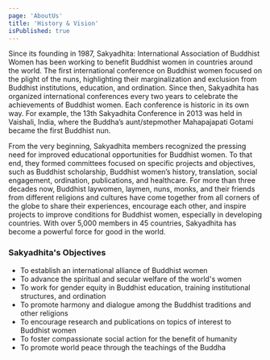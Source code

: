 ```yaml
---
page: 'AboutUs'
title: 'History & Vision'
isPublished: true
---
```


Since its founding in 1987, Sakyadhita: International Association of Buddhist Women has been working to benefit Buddhist women in countries around the world. The first international conference on Buddhist women focused on the plight of the nuns, highlighting their marginalization and exclusion from Buddhist institutions, education, and ordination. Since then, Sakyadhita has organized international conferences every two years to celebrate the achievements of Buddhist women. Each conference is historic in its own way. For example, the 13th Sakyadhita Conference in 2013 was held in Vaishali, India, where the Buddha’s aunt/stepmother Mahapajapati Gotami became the first Buddhist nun.

From the very beginning, Sakyadhita members recognized the pressing need for improved educational opportunities for Buddhist women. To that end, they formed committees focused on specific projects and objectives, such as Buddhist scholarship, Buddhist women’s history, translation, social engagement, ordination, publications, and healthcare. For more than three decades now, Buddhist laywomen, laymen, nuns, monks, and their friends from different religions and cultures have come together from all corners of the globe to share their experiences, encourage each other, and inspire projects to improve conditions for Buddhist women, especially in developing countries. With over 5,000 members in 45 countries, Sakyadhita has become a powerful force for good in the world.

### Sakyadhita's Objectives

* To establish an international alliance of Buddhist women
* To advance the spiritual and secular welfare of the world's women
* To work for gender equity in Buddhist education, training institutional structures, and ordination
* To promote harmony and dialogue among the Buddhist traditions and other religions
* To encourage research and publications on topics of interest to Buddhist women
* To foster compassionate social action for the benefit of humanity
* To promote world peace through the teachings of the Buddha

